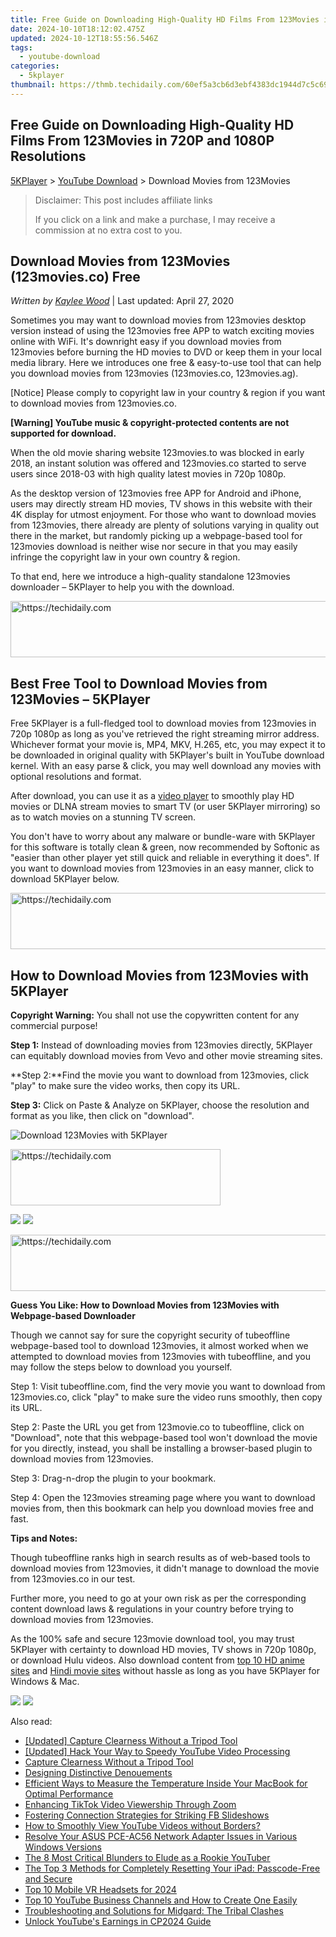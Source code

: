 ```yaml
---
title: Free Guide on Downloading High-Quality HD Films From 123Movies in 720P and 1080P Resolutions
date: 2024-10-10T18:12:02.475Z
updated: 2024-10-12T18:55:56.546Z
tags:
  - youtube-download
categories:
  - 5kplayer
thumbnail: https://thmb.techidaily.com/60ef5a3cb6d3ebf4383dc1944d7c5c6920d92b79ffebc24b472a5709fccd0d23.jpg
---
```


## Free Guide on Downloading High-Quality HD Films From 123Movies in 720P and 1080P Resolutions

[5KPlayer](https://tools.techidaily.com/5kplayer/products/) \> [YouTube Download](https://tools.techidaily.com/5kplayer/youtube-download/) \> Download Movies from 123Movies

>  Disclaimer: This post includes affiliate links
>
>  If you click on a link and make a purchase, I may receive a commission at no extra cost to you.
>

## Download Movies from 123Movies (123movies.co) Free

 _Written by [Kaylee Wood](https://www.quora.com/profile/Amanda-Hu-21)_ | Last updated: April 27, 2020 

Sometimes you may want to download movies from 123movies desktop version instead of using the 123movies free APP to watch exciting movies online with WiFi. It's downright easy if you download movies from 123movies before burning the HD movies to DVD or keep them in your local media library. Here we introduces one free & easy-to-use tool that can help you download movies from 123movies (123movies.co, 123movies.ag).

\[Notice\] Please comply to copyright law in your country & region if you want to download movies from 123movies.co.

**\[Warning\] YouTube music & copyright-protected contents are not supported for download.**

When the old movie sharing website 123movies.to was blocked in early 2018, an instant solution was offered and 123movies.co started to serve users since 2018-03 with high quality latest movies in 720p 1080p.

As the desktop version of 123movies free APP for Android and iPhone, users may directly stream HD movies, TV shows in this website with their 4K display for utmost enjoyment. For those who want to download movies from 123movies, there already are plenty of solutions varying in quality out there in the market, but randomly picking up a webpage-based tool for 123movies download is neither wise nor secure in that you may easily infringe the copyright law in your own country & region.

To that end, here we introduce a high-quality standalone 123movies downloader – 5KPlayer to help you with the download.

<!-- affiliate ads begin -->
<a href="https://ephamedtechinc.pxf.io/c/5597632/2137204/26400" target="_top" id="2137204">
  <img src="//a.impactradius-go.com/display-ad/26400-2137204" border="0" alt="https://techidaily.com" width="728" height="90"/>
</a>
<img height="0" width="0" src="https://ephamedtechinc.pxf.io/i/5597632/2137204/26400" style="position:absolute;visibility:hidden;" border="0" />
<!-- affiliate ads end -->

## Best Free Tool to Download Movies from 123Movies – 5KPlayer

Free 5KPlayer is a full-fledged tool to download movies from 123movies in 720p 1080p as long as you've retrieved the right streaming mirror address. Whichever format your movie is, MP4, MKV, H.265, etc, you may expect it to be downloaded in original quality with 5KPlayer's built in YouTube download kernel. With an easy parse & click, you may well download any movies with optional resolutions and format.

After download, you can use it as a [video player](https://tools.techidaily.com/5kplayer/video-music-player/) to smoothly play HD movies or DLNA stream movies to smart TV (or user 5KPlayer mirroring) so as to watch movies on a stunning TV screen. 

You don't have to worry about any malware or bundle-ware with 5KPlayer for this software is totally clean & green, now recommended by Softonic as "easier than other player yet still quick and reliable in everything it does". If you want to download movies from 123movies in an easy manner, click to download 5KPlayer below.

<!-- affiliate ads begin -->
<a href="https://ephamedtechinc.pxf.io/c/5597632/2137228/26400" target="_top" id="2137228">
  <img src="//a.impactradius-go.com/display-ad/26400-2137228" border="0" alt="https://techidaily.com" width="728" height="90"/>
</a>
<img height="0" width="0" src="https://ephamedtechinc.pxf.io/i/5597632/2137228/26400" style="position:absolute;visibility:hidden;" border="0" />
<!-- affiliate ads end -->

## How to Download Movies from 123Movies with 5KPlayer

**Copyright Warning:** You shall not use the copywritten content for any commercial purpose!

**Step 1:** Instead of downloading movies from 123movies directly, 5KPlayer can equitably download movies from Vevo and other movie streaming sites.

**Step 2:**Find the movie you want to download from 123movies, click "play" to make sure the video works, then copy its URL. 

**Step 3:** Click on Paste & Analyze on 5KPlayer, choose the resolution and format as you like, then click on "download".

![Download 123Movies with 5KPlayer](https://www.5kplayer.com/youtube-download/img/5kplayer-download-funny-videos-for-kids.jpg) 

<!-- affiliate ads begin -->
<a href="https://aligracehair.sjv.io/c/5597632/2135416/19272" target="_top" id="2135416">
  <img src="//a.impactradius-go.com/display-ad/19272-2135416" border="0" alt="https://techidaily.com" width="336" height="90"/>
</a>
<img height="0" width="0" src="https://aligracehair.sjv.io/i/5597632/2135416/19272" style="position:absolute;visibility:hidden;" border="0" />
<!-- affiliate ads end -->

[![](https://www.5kplayer.com/youtube-download/../button/freedownwhitewin.png)](https://tools.techidaily.com/5kplayer/products/) [![](https://www.5kplayer.com/youtube-download/../button/freedownbackmac.png)](https://tools.techidaily.com/5kplayer/products/) 

<!-- affiliate ads begin -->
<a href="https://jalbum-affiliate-program.sjv.io/c/5597632/1584040/17916" target="_top" id="1584040">
  <img src="//a.impactradius-go.com/display-ad/17916-1584040" border="0" alt="https://techidaily.com" width="728" height="90"/>
</a>
<img height="0" width="0" src="https://jalbum-affiliate-program.sjv.io/i/5597632/1584040/17916" style="position:absolute;visibility:hidden;" border="0" />
<!-- affiliate ads end -->

**Guess You Like: How to Download Movies from 123Movies with Webpage-based Downloader**

Though we cannot say for sure the copyright security of tubeoffline webpage-based tool to download 123movies, it almost worked when we attempted to download movies from 123movies with tubeoffline, and you may follow the steps below to download you yourself. 

Step 1: Visit tubeoffline.com, find the very movie you want to download from 123movies.co, click "play" to make sure the video runs smoothly, then copy its URL.

Step 2: Paste the URL you get from 123movie.co to tubeoffline, click on "Download", note that this webpage-based tool won't download the movie for you directly, instead, you shall be installing a browser-based plugin to download movies from 123movies.

Step 3: Drag-n-drop the plugin to your bookmark.

Step 4: Open the 123movies streaming page where you want to download movies from, then this bookmark can help you download movies free and fast.

**Tips and Notes:** 

Though tubeoffline ranks high in search results as of web-based tools to download movies from 123movies, it didn't manage to download the movie from 123movies.co in our test.

 Further more, you need to go at your own risk as per the corresponding content download laws & regulations in your country before trying to download movies from 123movies.

As the 100% safe and secure 123movie download tool, you may trust 5KPlayer with certainty to download HD movies, TV shows in 720p 1080p, or download Hulu videos. Also download content from [top 10 HD anime sites](https://tools.techidaily.com/5kplayer/youtube-download/) and [Hindi movie sites](https://tools.techidaily.com/5kplayer/youtube-download/) without hassle as long as you have 5KPlayer for Windows & Mac.

[![](https://www.5kplayer.com/youtube-download/../button/freedownwhitewin.png)](https://tools.techidaily.com/5kplayer/products/) [![](https://www.5kplayer.com/youtube-download/../button/freedownbackmac.png)](https://tools.techidaily.com/5kplayer/products/)

<ins class="adsbygoogle"
     style="display:block"
     data-ad-format="autorelaxed"
     data-ad-client="ca-pub-7571918770474297"
     data-ad-slot="1223367746"></ins>

<ins class="adsbygoogle"
     style="display:block"
     data-ad-client="ca-pub-7571918770474297"
     data-ad-slot="8358498916"
     data-ad-format="auto"
     data-full-width-responsive="true"></ins>

<span class="atpl-alsoreadstyle">Also read:</span>
<div><ul>
<li><a href="https://youtube-video-recordings.techidaily.com/updated-capture-clearness-without-a-tripod-tool/"><u>[Updated] Capture Clearness Without a Tripod Tool</u></a></li>
<li><a href="https://facebook-record-videos.techidaily.com/updated-hack-your-way-to-speedy-youtube-video-processing/"><u>[Updated] Hack Your Way to Speedy YouTube Video Processing</u></a></li>
<li><a href="https://youtube-video-recordings.techidaily.com/capture-clearness-without-a-tripod-tool/"><u>Capture Clearness Without a Tripod Tool</u></a></li>
<li><a href="https://youtube-video-recordings.techidaily.com/designing-distinctive-denouements/"><u>Designing Distinctive Denouements</u></a></li>
<li><a href="https://techtrends.techidaily.com/efficient-ways-to-measure-the-temperature-inside-your-macbook-for-optimal-performance/"><u>Efficient Ways to Measure the Temperature Inside Your MacBook for Optimal Performance</u></a></li>
<li><a href="https://extra-resources.techidaily.com/enhancing-tiktok-video-viewership-through-zoom/"><u>Enhancing TikTok Video Viewership Through Zoom</u></a></li>
<li><a href="https://facebook-clips.techidaily.com/fostering-connection-strategies-for-striking-fb-slideshows/"><u>Fostering Connection Strategies for Striking FB Slideshows</u></a></li>
<li><a href="https://youtube-video-recordings.techidaily.com/how-to-smoothly-view-youtube-videos-without-borders/"><u>How to Smoothly View YouTube Videos without Borders?</u></a></li>
<li><a href="https://hardware-updates.techidaily.com/resolve-your-asus-pce-ac56-network-adapter-issues-in-various-windows-versions/"><u>Resolve Your ASUS PCE-AC56 Network Adapter Issues in Various Windows Versions</u></a></li>
<li><a href="https://youtube-video-recordings.techidaily.com/the-8-most-critical-blunders-to-elude-as-a-rookie-youtuber/"><u>The 8 Most Critical Blunders to Elude as a Rookie YouTuber</u></a></li>
<li><a href="https://os-tips.techidaily.com/the-top-3-methods-for-completely-resetting-your-ipad-passcode-free-and-secure/"><u>The Top 3 Methods for Completely Resetting Your iPad: Passcode-Free and Secure</u></a></li>
<li><a href="https://some-skills.techidaily.com/top-10-mobile-vr-headsets-for-2024/"><u>Top 10 Mobile VR Headsets for 2024</u></a></li>
<li><a href="https://youtube-video-recordings.techidaily.com/top-10-youtube-business-channels-and-how-to-create-one-easily/"><u>Top 10 YouTube Business Channels and How to Create One Easily</u></a></li>
<li><a href="https://program-issues.techidaily.com/troubleshooting-and-solutions-for-midgard-the-tribal-clashes/"><u>Troubleshooting and Solutions for Midgard: The Tribal Clashes</u></a></li>
<li><a href="https://youtube-video-recordings.techidaily.com/unlock-youtubes-earnings-in-cp2024-guide/"><u>Unlock YouTube's Earnings in CP2024 Guide</u></a></li>
</ul></div>

